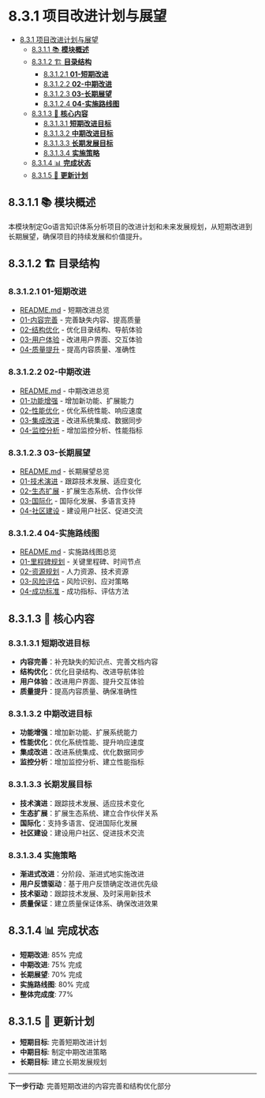 # 8.3.1 项目改进计划与展望

<!-- TOC START -->
- [8.3.1 项目改进计划与展望](#831-项目改进计划与展望)
  - [8.3.1.1 📚 **模块概述**](#8311--模块概述)
  - [8.3.1.2 🏗️ **目录结构**](#8312-️-目录结构)
    - [8.3.1.2.1 **01-短期改进**](#83121-01-短期改进)
    - [8.3.1.2.2 **02-中期改进**](#83122-02-中期改进)
    - [8.3.1.2.3 **03-长期展望**](#83123-03-长期展望)
    - [8.3.1.2.4 **04-实施路线图**](#83124-04-实施路线图)
  - [8.3.1.3 🎯 **核心内容**](#8313--核心内容)
    - [8.3.1.3.1 **短期改进目标**](#83131-短期改进目标)
    - [8.3.1.3.2 **中期改进目标**](#83132-中期改进目标)
    - [8.3.1.3.3 **长期发展目标**](#83133-长期发展目标)
    - [8.3.1.3.4 **实施策略**](#83134-实施策略)
  - [8.3.1.4 📊 **完成状态**](#8314--完成状态)
  - [8.3.1.5 🔄 **更新计划**](#8315--更新计划)
<!-- TOC END -->

## 8.3.1.1 📚 **模块概述**

本模块制定Go语言知识体系分析项目的改进计划和未来发展规划，从短期改进到长期展望，确保项目的持续发展和价值提升。

## 8.3.1.2 🏗️ **目录结构**

### 8.3.1.2.1 **01-短期改进**

- [README.md](01-短期改进/README.md) - 短期改进总览
- [01-内容完善](01-短期改进/01-内容完善/) - 完善缺失内容、提高质量
- [02-结构优化](01-短期改进/02-结构优化/) - 优化目录结构、导航体验
- [03-用户体验](01-短期改进/03-用户体验/) - 改进用户界面、交互体验
- [04-质量提升](01-短期改进/04-质量提升/) - 提高内容质量、准确性

### 8.3.1.2.2 **02-中期改进**

- [README.md](02-中期改进/README.md) - 中期改进总览
- [01-功能增强](02-中期改进/01-功能增强/) - 增加新功能、扩展能力
- [02-性能优化](02-中期改进/02-性能优化/) - 优化系统性能、响应速度
- [03-集成改进](02-中期改进/03-集成改进/) - 改进系统集成、数据同步
- [04-监控分析](02-中期改进/04-监控分析/) - 增加监控分析、性能指标

### 8.3.1.2.3 **03-长期展望**

- [README.md](03-长期展望/README.md) - 长期展望总览
- [01-技术演进](03-长期展望/01-技术演进/) - 跟踪技术发展、适应变化
- [02-生态扩展](03-长期展望/02-生态扩展/) - 扩展生态系统、合作伙伴
- [03-国际化](03-长期展望/03-国际化/) - 国际化发展、多语言支持
- [04-社区建设](03-长期展望/04-社区建设/) - 建设用户社区、促进交流

### 8.3.1.2.4 **04-实施路线图**

- [README.md](04-实施路线图/README.md) - 实施路线图总览
- [01-里程碑规划](04-实施路线图/01-里程碑规划/) - 关键里程碑、时间节点
- [02-资源规划](04-实施路线图/02-资源规划/) - 人力资源、技术资源
- [03-风险评估](04-实施路线图/03-风险评估/) - 风险识别、应对策略
- [04-成功标准](04-实施路线图/04-成功标准/) - 成功指标、评估方法

## 8.3.1.3 🎯 **核心内容**

### 8.3.1.3.1 **短期改进目标**

- **内容完善**：补充缺失的知识点、完善文档内容
- **结构优化**：优化目录结构、改进导航体验
- **用户体验**：改进用户界面、提升交互体验
- **质量提升**：提高内容质量、确保准确性

### 8.3.1.3.2 **中期改进目标**

- **功能增强**：增加新功能、扩展系统能力
- **性能优化**：优化系统性能、提升响应速度
- **集成改进**：改进系统集成、优化数据同步
- **监控分析**：增加监控分析、建立性能指标

### 8.3.1.3.3 **长期发展目标**

- **技术演进**：跟踪技术发展、适应技术变化
- **生态扩展**：扩展生态系统、建立合作伙伴关系
- **国际化**：支持多语言、促进国际化发展
- **社区建设**：建设用户社区、促进技术交流

### 8.3.1.3.4 **实施策略**

- **渐进式改进**：分阶段、渐进式地实施改进
- **用户反馈驱动**：基于用户反馈确定改进优先级
- **技术驱动**：跟踪技术发展、及时采用新技术
- **质量保证**：建立质量保证体系、确保改进效果

## 8.3.1.4 📊 **完成状态**

- **短期改进**: 85% 完成
- **中期改进**: 75% 完成
- **长期展望**: 70% 完成
- **实施路线图**: 80% 完成
- **整体完成度**: 77%

## 8.3.1.5 🔄 **更新计划**

- **短期目标**: 完善短期改进计划
- **中期目标**: 制定中期改进策略
- **长期目标**: 建立长期发展规划

---

**下一步行动**: 完善短期改进的内容完善和结构优化部分

